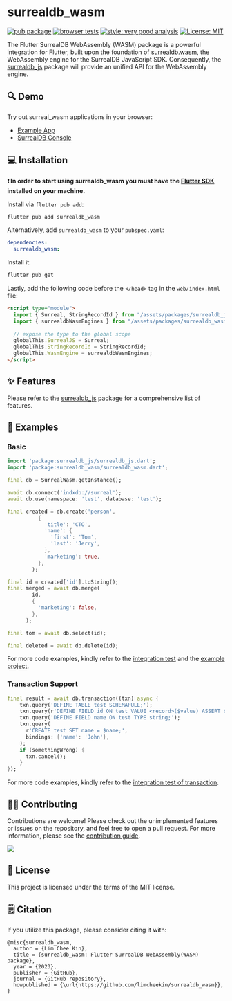 # surrealdb_wasm

[![pub package](https://img.shields.io/pub/v/surrealdb_wasm.svg?label=surrealdb_wasm&color=blue)](https://pub.dartlang.org/packages/surrealdb_wasm)
[![browser tests](https://github.com/limcheekin/surrealdb_wasm/actions/workflows/browser-tests.yaml/badge.svg)](https://github.com/limcheekin/surrealdb_wasm/actions/workflows/browser-tests.yaml)
[![style: very good analysis][very_good_analysis_badge]][very_good_analysis_link]
[![License: MIT][license_badge]][license_link]

The Flutter SurrealDB WebAssembly (WASM) package is a powerful integration for Flutter, built upon the foundation of [surrealdb.wasm](https://github.com/surrealdb/surrealdb.wasm), the WebAssembly engine for the SurrealDB JavaScript SDK. Consequently, the [surrealdb_js](https://pub.dev/packages/surrealdb_js) package will provide an unified API for the WebAssembly engine.

## 🔍 Demo

Try out surreal_wasm applications in your browser:

- [Example App](https://limcheekin.github.io/surrealdb_wasm/)
- [SurrealDB Console](https://www.fluwix.com/surrealdb_console)

## 💻 Installation

**❗ In order to start using surrealdb_wasm you must have the [Flutter SDK][flutter_install_link] installed on your machine.**

Install via `flutter pub add`:

```sh
flutter pub add surrealdb_wasm
```

Alternatively, add `surrealdb_wasm` to your `pubspec.yaml`:

```yaml
dependencies:
  surrealdb_wasm:
```

Install it:

```sh
flutter pub get
```

Lastly, add the following code before the `</head>` tag in the `web/index.html` file:
```html
<script type="module">
  import { Surreal, StringRecordId } from "/assets/packages/surrealdb_js/assets/js/index.bundled.mjs";
  import { surrealdbWasmEngines } from "/assets/packages/surrealdb_wasm/assets/wasm/surrealdb/index.bundled.js";
  
  // expose the type to the global scope
  globalThis.SurrealJS = Surreal;
  globalThis.StringRecordId = StringRecordId;
  globalThis.WasmEngine = surrealdbWasmEngines;
</script>
```

## ✨ Features

Please refer to the [surrealdb_js](https://pub.dev/packages/surrealdb_js#-features) package for a comprehensive list of features.

## 🏃 Examples

### Basic

```dart
import 'package:surrealdb_js/surrealdb_js.dart';
import 'package:surrealdb_wasm/surrealdb_wasm.dart';

final db = SurrealWasm.getInstance();

await db.connect('indxdb://surreal');
await db.use(namespace: 'test', database: 'test');

final created = db.create('person',
          {
            'title': 'CTO',
            'name': {
              'first': 'Tom',
              'last': 'Jerry',
            },
            'marketing': true,
          },
        );

final id = created['id'].toString();
final merged = await db.merge(
        id,
        {
          'marketing': false,
        },
      );

final tom = await db.select(id);

final deleted = await db.delete(id);
```

For more code examples, kindly refer to the [integration test](https://github.com/limcheekin/surrealdb_wasm/blob/main/integration_test/surrealdb_wasm_test.dart) and the [example project](https://github.com/limcheekin/surrealdb_wasm/blob/main/example/lib/main.dart).

### Transaction Support

```dart
final result = await db.transaction((txn) async {
    txn.query('DEFINE TABLE test SCHEMAFULL;');
    txn.query(r'DEFINE FIELD id ON test VALUE <record>($value) ASSERT $value != NONE;');
    txn.query('DEFINE FIELD name ON test TYPE string;');
    txn.query(
      r'CREATE test SET name = $name;',
      bindings: {'name': 'John'},
    );
    if (somethingWrong) {
      txn.cancel();
    }
});
```

For more code examples, kindly refer to the [integration test of transaction](https://github.com/limcheekin/surrealdb_wasm/blob/main/integration_test/transaction_test.dart).

## 🧑‍💼 Contributing

Contributions are welcome! Please check out the unimplemented features or issues on the repository, and feel free to open a pull request.
For more information, please see the [contribution guide](CONTRIBUTING.md).

<a href="https://github.com/limcheekin/surrealdb_wasm/graphs/contributors">
  <img src="https://contrib.rocks/image?repo=limcheekin/surrealdb_wasm" />
</a>

## 📔 License

This project is licensed under the terms of the MIT license.

## 🗒️ Citation

If you utilize this package, please consider citing it with:

```
@misc{surrealdb_wasm,
  author = {Lim Chee Kin},
  title = {surrealdb_wasm: Flutter SurrealDB WebAssembly(WASM) package},
  year = {2023},
  publisher = {GitHub},
  journal = {GitHub repository},
  howpublished = {\url{https://github.com/limcheekin/surrealdb_wasm}},
}
```

[flutter_install_link]: https://docs.flutter.dev/get-started/install
[github_actions_link]: https://docs.github.com/en/actions/learn-github-actions
[license_badge]: https://img.shields.io/badge/license-MIT-blue.svg
[license_link]: https://opensource.org/licenses/MIT
[logo_black]: https://raw.githubusercontent.com/VGVentures/very_good_brand/main/styles/README/vgv_logo_black.png#gh-light-mode-only
[logo_white]: https://raw.githubusercontent.com/VGVentures/very_good_brand/main/styles/README/vgv_logo_white.png#gh-dark-mode-only
[mason_link]: https://github.com/felangel/mason
[very_good_analysis_badge]: https://img.shields.io/badge/style-very_good_analysis-B22C89.svg
[very_good_analysis_link]: https://pub.dev/packages/very_good_analysis
[very_good_cli_link]: https://pub.dev/packages/very_good_cli
[very_good_coverage_link]: https://github.com/marketplace/actions/very-good-coverage
[very_good_ventures_link]: https://verygood.ventures
[very_good_ventures_link_light]: https://verygood.ventures#gh-light-mode-only
[very_good_ventures_link_dark]: https://verygood.ventures#gh-dark-mode-only
[very_good_workflows_link]: https://github.com/VeryGoodOpenSource/very_good_workflows
